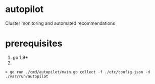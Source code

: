 # autopilot
Cluster monitoring and automated recommendations

# prerequisites

1. go 1.9+
2. 
```
> go run ./cmd/autopilot/main.go collect -f ./etc/config.json -d ./var/run/autopilot
```